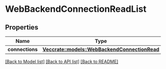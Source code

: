 # WebBackendConnectionReadList

## Properties

Name | Type | Description | Notes
------------ | ------------- | ------------- | -------------
**connections** | [**Vec<crate::models::WebBackendConnectionRead>**](WebBackendConnectionRead.md) |  | 

[[Back to Model list]](../README.md#documentation-for-models) [[Back to API list]](../README.md#documentation-for-api-endpoints) [[Back to README]](../README.md)


